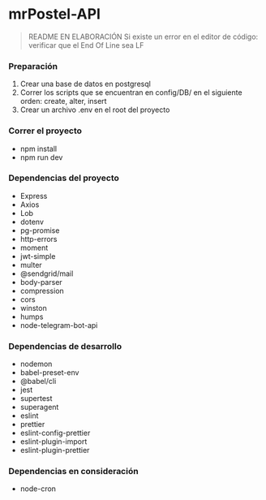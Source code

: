 # mrPostel-API

> README EN ELABORACIÓN
> Si existe un error en el editor de código: verificar que el End Of Line sea LF

### Preparación

1. Crear una base de datos en postgresql
2. Correr los scripts que se encuentran en config/DB/ en el siguiente orden: create, alter, insert
3. Crear un archivo .env en el root del proyecto

### Correr el proyecto

- npm install
- npm run dev

### Dependencias del proyecto

- Express
- Axios
- Lob
- dotenv
- pg-promise
- http-errors
- moment
- jwt-simple
- multer
- @sendgrid/mail
- body-parser
- compression
- cors
- winston
- humps
- node-telegram-bot-api

### Dependencias de desarrollo

- nodemon
- babel-preset-env
- @babel/cli
- jest
- supertest
- superagent
- eslint
- prettier
- eslint-config-prettier
- eslint-plugin-import
- eslint-plugin-prettier

### Dependencias en consideración

- node-cron
